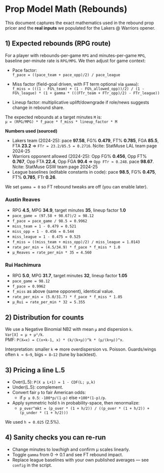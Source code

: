 # Prop Model Math (Rebounds)

This document captures the exact mathematics used in the rebound prop pricer and the **real inputs** we populated for the Lakers @ Warriors opener.

## 1) Expected rebounds (RPG route)

For a player with rebounds-per-game `RPG` and minutes-per-game `MPG`, baseline per-minute rate is `RPG/MPG`. We then adjust for game context:

- Pace factor:  
  `f_pace = ((pace_team + pace_opp)/2) / pace_league`

- Miss factor (field-goal driven, with FT term optional via `gamma`):  
  `f_miss = (((1 - FG%_team) + (1 - FG%_allowed_opp))/2) / (1 - FG%_league) * (1 + gamma * (((FTr_team + FTr_opp)/2) - FTr_league))`

- Lineup factor: multiplicative uplift/downgrade if role/news suggests change in rebound share.

The expected rebounds at a target minutes `M` is:  
`μ = (RPG/MPG) * f_pace * f_miss * lineup_factor * M`

**Numbers used (sourced)**

- Lakers team (2024-25): pace **97.58**, FG% **0.479**, FT% **0.785**, FGA **85.5**, FTA **23.2** ⇒ `FTr = 23.2/85.5 = 0.2716`. cite: StatMuse LAL team page 2024-25
- Warriors opponent allowed (2024-25): Opp FG% **0.456**, Opp FT% **0.767**, Opp FTA **22.4**, Opp FGA **90.4** ⇒ `Opp FTr ≈ 0.248`. pace **98.67**. cite: StatMuse GSW team page 2024-25
- League baselines (editable constants in code): pace **98.5**, FG% **0.475**, FT% **0.785**, FTr **0.26**.

We set `gamma = 0` so FT rebound tweaks are off (you can enable later).

### Austin Reaves
- RPG **4.5**, MPG **34.9**, target minutes **35**, lineup factor **1.0**
- `pace_game = (97.58 + 98.67)/2 = 98.12`  
- `f_pace = pace_game / 98.5 = 0.9962`  
- `miss_team = 1 - 0.479 = 0.521`  
- `miss_opp = 1 - 0.456 = 0.544`  
- `miss_league = 1 - 0.475 = 0.525`  
- `f_miss = ((miss_team + miss_opp)/2) / miss_league = 1.0143`  
- `rate_per_min = (4.5/34.9) * f_pace * f_miss * 1.0`  
- `μ_Reaves = rate_per_min * 35 = 4.560`

### Rui Hachimura
- RPG **5.0**, MPG **31.7**, target minutes **32**, lineup factor **1.05**
- `pace_game = 98.12`  
- `f_pace = 0.9962`  
- `f_miss` as above (same opponent), identical value.  
- `rate_per_min = (5.0/31.7) * f_pace * f_miss * 1.05`  
- `μ_Rui = rate_per_min * 32 = 5.355`

## 2) Distribution for counts

We use a Negative Binomial NB2 with mean `μ` and dispersion `k`.  
`Var[X] = μ + μ²/k`.  
PMF: `P(X=x) = C(x+k-1, x) * (k/(k+μ))^k * (μ/(k+μ))^x`.

Interpretation: smaller `k` ⇒ more overdispersion vs. Poisson. Guards/wings often `k ≈ 6–9`, bigs `≈ 8–12` (tune by backtest).

## 3) Pricing a line L.5

- Over(L.5): `P(X ≥ L+1) = 1 - CDF(L; μ,k)`
- Under(L.5): complement.
- Convert fair `p` to fair American odds: 
  - if `p ≥ 0.5`: `-100*p/(1-p)` else `+100*(1-p)/p`.
- Apply symmetric hold `h` in probability-space, then renormalize:
  - `p_over^mkt = (p_over * (1 + h/2)) / ((p_over * (1 + h/2)) + (p_under * (1 + h/2)))`

We used `h = 0.025` (2.5%).

## 4) Sanity checks you can re-run

- Change minutes to low/high and confirm μ scales linearly.
- Toggle `gamma` from 0 → 0.1 and see FT rebound impact.
- Replace league baselines with your own published averages — see `config` in the script.